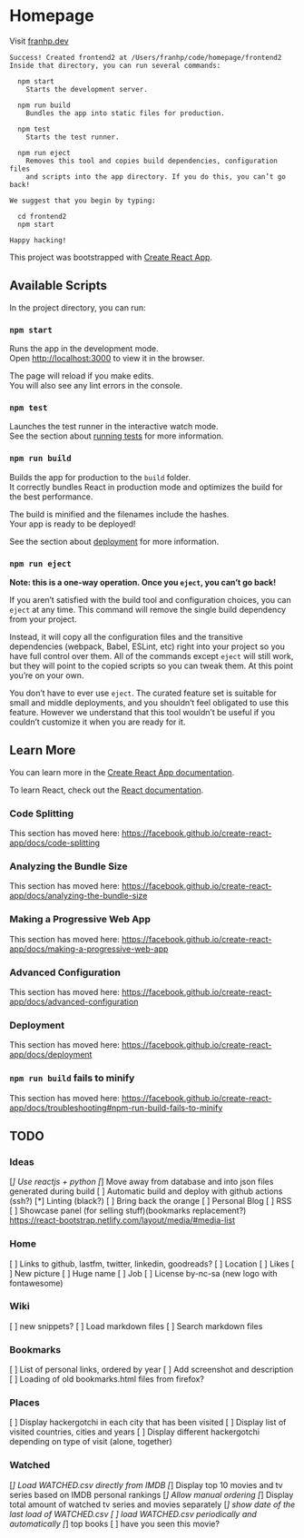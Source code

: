 # Homepage

Visit [franhp.dev](https://franhp.dev)

```
Success! Created frontend2 at /Users/franhp/code/homepage/frontend2
Inside that directory, you can run several commands:

  npm start
    Starts the development server.

  npm run build
    Bundles the app into static files for production.

  npm test
    Starts the test runner.

  npm run eject
    Removes this tool and copies build dependencies, configuration files
    and scripts into the app directory. If you do this, you can’t go back!

We suggest that you begin by typing:

  cd frontend2
  npm start

Happy hacking!
```


This project was bootstrapped with [Create React App](https://github.com/facebook/create-react-app).

## Available Scripts

In the project directory, you can run:

### `npm start`

Runs the app in the development mode.<br />
Open [http://localhost:3000](http://localhost:3000) to view it in the browser.

The page will reload if you make edits.<br />
You will also see any lint errors in the console.

### `npm test`

Launches the test runner in the interactive watch mode.<br />
See the section about [running tests](https://facebook.github.io/create-react-app/docs/running-tests) for more information.

### `npm run build`

Builds the app for production to the `build` folder.<br />
It correctly bundles React in production mode and optimizes the build for the best performance.

The build is minified and the filenames include the hashes.<br />
Your app is ready to be deployed!

See the section about [deployment](https://facebook.github.io/create-react-app/docs/deployment) for more information.

### `npm run eject`

**Note: this is a one-way operation. Once you `eject`, you can’t go back!**

If you aren’t satisfied with the build tool and configuration choices, you can `eject` at any time. This command will remove the single build dependency from your project.

Instead, it will copy all the configuration files and the transitive dependencies (webpack, Babel, ESLint, etc) right into your project so you have full control over them. All of the commands except `eject` will still work, but they will point to the copied scripts so you can tweak them. At this point you’re on your own.

You don’t have to ever use `eject`. The curated feature set is suitable for small and middle deployments, and you shouldn’t feel obligated to use this feature. However we understand that this tool wouldn’t be useful if you couldn’t customize it when you are ready for it.

## Learn More

You can learn more in the [Create React App documentation](https://facebook.github.io/create-react-app/docs/getting-started).

To learn React, check out the [React documentation](https://reactjs.org/).

### Code Splitting

This section has moved here: https://facebook.github.io/create-react-app/docs/code-splitting

### Analyzing the Bundle Size

This section has moved here: https://facebook.github.io/create-react-app/docs/analyzing-the-bundle-size

### Making a Progressive Web App

This section has moved here: https://facebook.github.io/create-react-app/docs/making-a-progressive-web-app

### Advanced Configuration

This section has moved here: https://facebook.github.io/create-react-app/docs/advanced-configuration

### Deployment

This section has moved here: https://facebook.github.io/create-react-app/docs/deployment

### `npm run build` fails to minify

This section has moved here: https://facebook.github.io/create-react-app/docs/troubleshooting#npm-run-build-fails-to-minify


## TODO

### Ideas

[*] Use reactjs + python
[*] Move away from database and into json files generated during build
[ ] Automatic build and deploy with github actions (ssh?)
[*] Linting (black?)
[ ] Bring back the orange
[ ] Personal Blog
[ ] RSS
[ ] Showcase panel (for selling stuff)(bookmarks replacement?)
https://react-bootstrap.netlify.com/layout/media/#media-list

### Home

[ ] Links to github, lastfm, twitter, linkedin, goodreads?
[ ] Location
[ ] Likes
[ ] New picture
[ ] Huge name
[ ] Job
[ ] License by-nc-sa (new logo with fontawesome)

### Wiki

[ ] new snippets?
[ ] Load markdown files
[ ] Search markdown files


### Bookmarks

[ ] List of personal links, ordered by year
[ ] Add screenshot and description
[ ] Loading of old bookmarks.html files from firefox?

### Places

[ ] Display hackergotchi in each city that has been visited
[ ] Display list of visited countries, cities and years
[ ] Display different hackergotchi depending on type of visit (alone, together)

### Watched 

[*] Load WATCHED.csv directly from IMDB
[*] Display top 10 movies and tv series based on IMDB personal rankings
[*] Allow manual ordering
[*] Display total amount of watched tv series and movies separately
[*] show date of the last load of WATCHED.csv
[ ] load WATCHED.csv periodically and automatically
[*] top books
[ ] have you seen this movie?